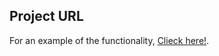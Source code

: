 ## Project URL
For an example of the functionality, [Clieck here!]([https://example.com](https://tinsae-image-search-project.onrender.com/)https://tinsae-image-search-project.onrender.com/).
